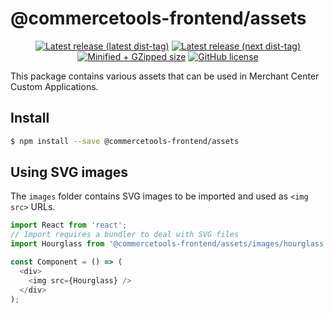 # @commercetools-frontend/assets

<p align="center">
  <a href="https://www.npmjs.com/package/@commercetools-frontend/assets"><img src="https://badgen.net/npm/v/@commercetools-frontend/assets" alt="Latest release (latest dist-tag)" /></a> <a href="https://www.npmjs.com/package/@commercetools-frontend/assets"><img src="https://badgen.net/npm/v/@commercetools-frontend/assets/next" alt="Latest release (next dist-tag)" /></a> <a href="https://bundlephobia.com/result?p=@commercetools-frontend/assets"><img src="https://badgen.net/bundlephobia/minzip/@commercetools-frontend/assets" alt="Minified + GZipped size" /></a> <a href="https://github.com/commercetools/merchant-center-application-kit/blob/main/LICENSE"><img src="https://badgen.net/github/license/commercetools/merchant-center-application-kit" alt="GitHub license" /></a>
</p>

This package contains various assets that can be used in Merchant Center Custom Applications.

## Install

```bash
$ npm install --save @commercetools-frontend/assets
```

## Using SVG images

The `images` folder contains SVG images to be imported and used as `<img src>` URLs.

```js
import React from 'react';
// Import requires a bundler to deal with SVG files
import Hourglass from '@commercetools-frontend/assets/images/hourglass.svg';

const Component = () => (
  <div>
    <img src={Hourglass} />
  </div>
);
```
